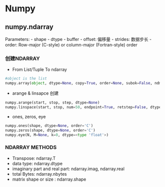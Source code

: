 # Numpy

## numpy.ndarray

Parameters:
    - shape
    - dtype
    - buffer
    - offset: 偏移量
    - strides: 数据步长
    - order:  Row-major (C-style) or column-major (Fortran-style) order
    
### 创建NDARRAY

- From List/Tuple To ndarray


```py
#object is the list
numpy.array(object, dtype=None, copy=True, order=None, subok=False, ndmin=0)
```


- arange & linsapce 创建

```py
numpy.arange(start, stop, step, dtype=None)
numpy.linspace(start, stop, num=50, endpoint=True, retstep=False, dtype=None)
```


- ones, zeros, eye
```py
numpy.ones(shape, dtype=None, order='C')
numpy.zeros(shape, dtype=None, order='C')
numpy.eye(N, M=None, k=0, dtype=<type 'float'>)
```

### NDARRAY METHODS

- Transpose: ndarray.T
- data type: ndarray.dtype
- imaginary part and real part: ndarray.imag, ndarray.real
- total Bytes: ndarray.nbytes
- matrix shape or size : ndarray.shape

